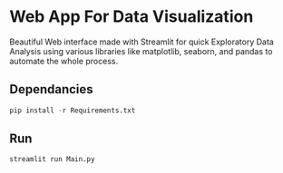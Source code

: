 # Web App For Data Visualization

Beautiful Web interface made with Streamlit for quick Exploratory Data Analysis using various libraries like matplotlib, seaborn, and pandas to automate the whole process.

## Dependancies

```python
pip install -r Requirements.txt
```

## Run

```python
streamlit run Main.py
```
